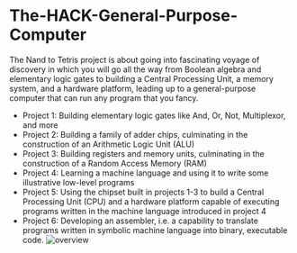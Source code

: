 # The-HACK-General-Purpose-Computer

The Nand to Tetris project is about going into fascinating voyage of discovery in which you will go all the way from Boolean algebra and elementary logic gates to building a Central Processing Unit, a memory system, and a hardware platform, leading up to a general-purpose computer that can run any program that you fancy. 

* Project 1: Building elementary logic gates like And, Or, Not, Multiplexor, and more 
* Project 2: Building a family of adder chips, culminating in the construction of an Arithmetic Logic Unit (ALU)  
* Project 3: Building registers and memory units, culminating in the construction of a Random Access Memory (RAM)  
* Project 4: Learning a machine language and using it to write some illustrative low-level programs 
* Project 5: Using the chipset built in projects 1-3 to build a Central Processing Unit (CPU) and a hardware platform capable of executing programs written in the machine language introduced in project 4
* Project 6: Developing an assembler, i.e. a capability to translate programs written in symbolic machine language into binary, executable code.
![overview](https://user-images.githubusercontent.com/33065305/77091388-25d62180-6a11-11ea-841e-331e6df59f40.png)
